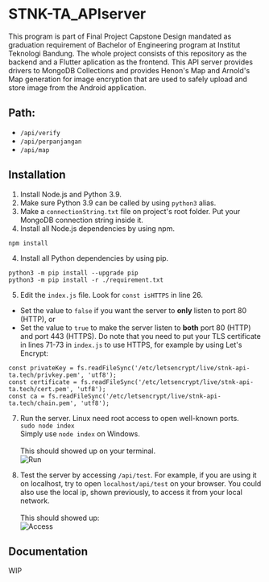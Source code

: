 # STNK-TA_APIserver

This program is part of Final Project Capstone Design mandated as graduation requirement of Bachelor of Engineering program at Institut Teknologi Bandung. The whole project consists of this repository as the backend and a Flutter aplication as the frontend. This API server provides drivers to MongoDB Collections and provides Henon's Map and Arnold's Map generation for image encryption that are used to safely upload and store image from the Android application.

## Path:
* `/api/verify`
* `/api/perpanjangan`
* `/api/map`

## Installation
1. Install Node.js and Python 3.9.
2. Make sure Python 3.9 can be called by using `python3` alias.
3. Make a `connectionString.txt` file on project's root folder. Put your MongoDB connection string inside it.
4. Install all Node.js dependencies by using npm.
```
npm install
```
4. Install all Python dependencies by using pip.
```
python3 -m pip install --upgrade pip
python3 -m pip install -r ./requirement.txt
```
5. Edit the `index.js` file. Look for `const isHTTPS` in line 26.
* Set the value to `false` if you want the server to **only** listen to port 80 (HTTP), or
* Set the value to  `true` to make the server listen to **both** port 80 (HTTP) and port 443 (HTTPS). Do note that you need to put your TLS certificate in lines 71-73 in `index.js` to use HTTPS, for example by using Let's Encrypt:
```
const privateKey = fs.readFileSync('/etc/letsencrypt/live/stnk-api-ta.tech/privkey.pem', 'utf8');
const certificate = fs.readFileSync('/etc/letsencrypt/live/stnk-api-ta.tech/cert.pem', 'utf8');
const ca = fs.readFileSync('/etc/letsencrypt/live/stnk-api-ta.tech/chain.pem', 'utf8');
```
7. Run the server. Linux need root access to open well-known ports.<br>```sudo node index```<br>Simply use `node index` on Windows.<br><br>
This should showed up on your terminal.<br>
![Run](/README/run.png)

8. Test the server by accessing `/api/test`. For example, if you are using it on localhost, try to open `localhost/api/test` on your browser. You could also use the local ip, shown previously, to access it from your local network.<br><br>
This should showed up:<br>
![Access](/README/api_test.png)

## Documentation
WIP

